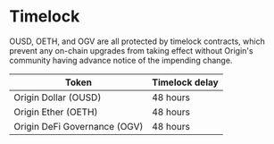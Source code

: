 # Timelock

OUSD, OETH, and OGV are all protected by timelock contracts, which prevent any on-chain upgrades from taking effect without Origin's community having advance notice of the impending change.



| Token                        | Timelock delay |
| ---------------------------- | -------------- |
| Origin Dollar (OUSD)         | 48 hours       |
| Origin Ether (OETH)          | 48 hours       |
| Origin DeFi Governance (OGV) | 48 hours       |
